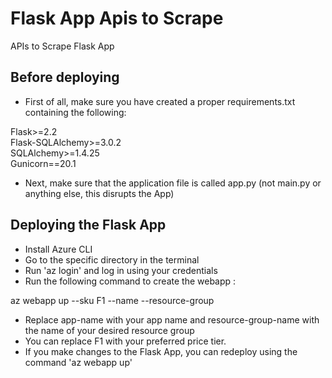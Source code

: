 # Flask App Apis to Scrape
APIs to Scrape Flask App

## Before deploying
- First of all, make sure you have created a proper requirements.txt containing the following:

Flask>=2.2 <br>
Flask-SQLAlchemy>=3.0.2 <br>
SQLAlchemy>=1.4.25 <br>
Gunicorn==20.1 <br>

- Next, make sure that the application file is called app.py (not main.py or anything else, this disrupts the App)

## Deploying the Flask App

- Install Azure CLI
- Go to the specific directory in the terminal
- Run 'az login' and log in using your credentials
- Run the following command to create the webapp :

az webapp up --sku F1 --name <app-name> --resource-group <resource-group-name>

- Replace app-name with your app name and resource-group-name with the name of your desired resource group
- You can replace F1 with your preferred price tier.
- If you make changes to the Flask App, you can redeploy using the command 'az webapp up'


